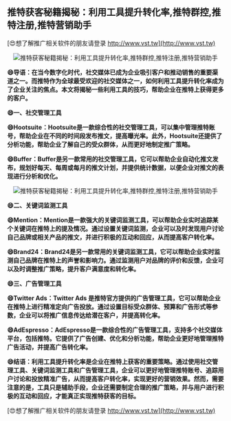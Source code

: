 ## **推特获客秘籍揭秘：利用工具提升转化率,推特群控,推特注册,推特营销助手**

[😍想了解推广相关软件的朋友请登录 http://www.vst.tw](http://www.vst.tw)

 <center><img src="https://vst.tw/MP4/tuiguang/png/0.png" alt="推特获客秘籍揭秘：利用工具提升转化率,推特群控,推特注册,推特营销助手"></center>

**😄导语：在当今数字化时代，社交媒体已成为企业吸引客户和推动销售的重要渠道之一。而推特作为全球最受欢迎的社交媒体之一，如何利用工具提升转化率成为了企业关注的焦点。本文将揭秘一些利用工具的技巧，帮助企业在推特上获得更多的客户。**

**😄一、社交管理工具**

**😄Hootsuite：Hootsuite是一款综合性的社交管理工具，可以集中管理推特账号，帮助企业在不同的时间段发布推文，提高曝光率。此外，Hootsuite还提供了分析功能，帮助企业了解自己的受众群体，从而更好地制定推广策略。**

**😄Buffer：Buffer是另一款常用的社交管理工具，它可以帮助企业自动化推文发布，规划好每天、每周或每月的推文计划，并提供统计数据，以便企业对推文的表现进行分析和优化。**

 <center><img src="https://vst.tw/MP4/tuiguang/png/4.png" alt="推特获客秘籍揭秘：利用工具提升转化率,推特群控,推特注册,推特营销助手"></center>

**😄二、关键词监测工具**

**😄Mention：Mention是一款强大的关键词监测工具，可以帮助企业实时追踪某个关键词在推特上的提及情况。通过设置关键词监测，企业可以及时发现用户讨论自己品牌或相关产品的推文，并进行积极的互动和回应，从而提高客户转化率。**

**😄Brand24：Brand24是另一款常用的关键词监测工具，它可以帮助企业实时监测自己品牌在推特上的声誉和影响力。通过监测用户对品牌的评价和反馈，企业可以及时调整推广策略，提升客户满意度和转化率。**

**😄三、广告管理工具**

**😄Twitter Ads：Twitter Ads 是推特官方提供的广告管理工具，它可以帮助企业在推特上进行精准定向广告投放。通过设置目标受众群体、预算和广告形式等参数，企业可以将推广信息传达给潜在客户，并提高转化率。**

**😄AdEspresso：AdEspresso是一款综合性的广告管理工具，支持多个社交媒体平台，包括推特。它提供了广告创建、优化和分析功能，帮助企业更好地管理推特广告活动，并提高广告转化率。**

**😄结语：利用工具提升转化率是企业在推特上获客的重要策略。通过使用社交管理工具、关键词监测工具和广告管理工具，企业可以更好地管理推特账号、追踪用户讨论和投放精准广告，从而提高客户转化率，实现更好的营销效果。然而，需要注意的是，工具只是辅助手段，企业还需要制定合理的推广策略，并与用户进行积极的互动和回应，才能真正实现推特获客的目标。**

[😍想了解推广相关软件的朋友请登录 http://www.vst.tw](http://www.vst.tw)



